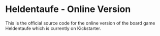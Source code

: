 # Heldentaufe - Online Version
This is the official source code for the online version of the board game Heldentaufe which is currently on Kickstarter.
